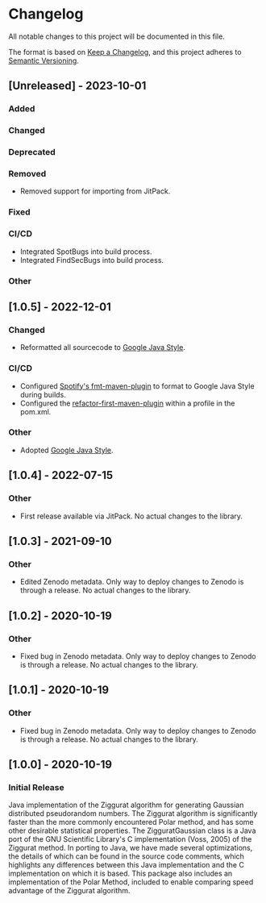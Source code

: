 # Changelog
All notable changes to this project will be documented in this file.

The format is based on [Keep a Changelog](https://keepachangelog.com/en/1.0.0/),
and this project adheres to [Semantic Versioning](https://semver.org/spec/v2.0.0.html).

## [Unreleased] - 2023-10-01

### Added

### Changed

### Deprecated

### Removed
* Removed support for importing from JitPack.

### Fixed

### CI/CD
* Integrated SpotBugs into build process.
* Integrated FindSecBugs into build process.

### Other


## [1.0.5] - 2022-12-01

### Changed
* Reformatted all sourcecode to [Google Java Style](https://google.github.io/styleguide/javaguide.html).

### CI/CD
* Configured [Spotify's fmt-maven-plugin](https://github.com/spotify/fmt-maven-plugin) to format to Google Java Style during builds.
* Configured the [refactor-first-maven-plugin](https://github.com/jimbethancourt/RefactorFirst) within a profile in the pom.xml.

### Other
* Adopted [Google Java Style](https://google.github.io/styleguide/javaguide.html).


## [1.0.4] - 2022-07-15

### Other
* First release available via JitPack. No actual changes to the library.


## [1.0.3] - 2021-09-10

### Other
* Edited Zenodo metadata. Only way to deploy changes to Zenodo is through a release. No actual changes to the library.


## [1.0.2] - 2020-10-19

### Other
* Fixed bug in Zenodo metadata. Only way to deploy changes to Zenodo is through a release. No actual changes to the library.


## [1.0.1] - 2020-10-19

### Other
* Fixed bug in Zenodo metadata. Only way to deploy changes to Zenodo is through a release. No actual changes to the library.


## [1.0.0] - 2020-10-19

### Initial Release

Java implementation of the Ziggurat algorithm for generating Gaussian distributed 
pseudorandom numbers. The Ziggurat algorithm is significantly faster than the more 
commonly encountered Polar method, and has some other desirable statistical 
properties. The ZigguratGaussian class is a Java port of the GNU Scientific Library's 
C implementation (Voss, 2005) of the Ziggurat method. In porting to Java, we have 
made several optimizations, the details of which can be found in the source code 
comments, which highlights any differences between this Java implementation and the 
C implementation on which it is based. This package also includes an implementation 
of the Polar Method, included to enable comparing speed advantage of the Ziggurat 
algorithm.